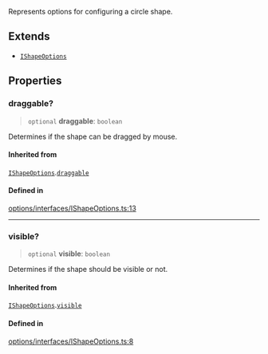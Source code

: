 Represents options for configuring a circle shape.

## Extends

- [`IShapeOptions`](IShapeOptions.md)

## Properties

### draggable?

> `optional` **draggable**: `boolean`

Determines if the shape can be dragged by mouse.

#### Inherited from

[`IShapeOptions`](IShapeOptions.md).[`draggable`](IShapeOptions.md#draggable)

#### Defined in

[options/interfaces/IShapeOptions.ts:13](https://github.com/avolutions/canvas-painter/blob/main/src/options/interfaces/IShapeOptions.ts#L13)

***

### visible?

> `optional` **visible**: `boolean`

Determines if the shape should be visible or not.

#### Inherited from

[`IShapeOptions`](IShapeOptions.md).[`visible`](IShapeOptions.md#visible)

#### Defined in

[options/interfaces/IShapeOptions.ts:8](https://github.com/avolutions/canvas-painter/blob/main/src/options/interfaces/IShapeOptions.ts#L8)
